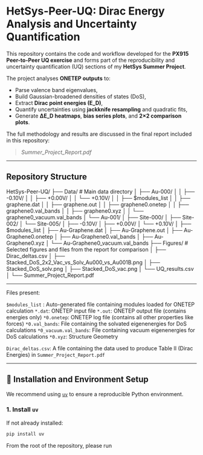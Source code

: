 # HetSys-Peer-UQ: Dirac Energy Analysis and Uncertainty Quantification

This repository contains the code and workflow developed for the **PX915 Peer-to-Peer UQ exercise** and forms part of the reproducibility and uncertainty quantification (UQ) sections of my **HetSys Summer Project**.  

The project analyses **ONETEP outputs** to:
- Parse valence band eigenvalues,
- Build Gaussian-broadened densities of states (DoS),
- Extract **Dirac point energies (E_D)**,
- Quantify uncertainties using **jackknife resampling** and quadratic fits,
- Generate **ΔE_D heatmaps**, **bias series plots**, and **2×2 comparison plots**.

The full methodology and results are discussed in the final report included in this repository:
> *Summer_Project_Report.pdf*

---

## Repository Structure

HetSys-Peer-UQ/
├── Data/ # Main data directory
│   ├── Au-000/
│   │   ├── -0.10V/
│   │   ├── +0.00V/
│   │   └── +0.10V/
│   │       ├── $modules_list
│   │       ├── graphene.dat
│   │       ├── graphene.out
│   │       ├── graphene0.onetep
│   │       ├── graphene0.val_bands
│   │       ├── graphene0.xyz
│   │       └── graphene0_vacuum.val_bands
│   └── Au-001/
│       ├── Site-000/
│       ├── Site-002/
│       └── Site-005/
│           ├── -0.10V/
│           ├── +0.00V/
│           └── +0.10V/
│               ├── $modules_list
│               ├── Au-Graphene.dat
│               ├── Au-Graphene.out
│               ├── Au-Graphene0.onetep
│               ├── Au-Graphene0.val_bands
│               ├── Au-Graphene0.xyz
│               └── Au-Graphene0_vacuum.val_bands
├── Figures/ # Selected figures and files from the report for comparison
│   ├── Dirac_deltas.csv
│   ├── Stacked_DoS_2x2_Vac_vs_Solv_Au000_vs_Au001B.png
│   ├── Stacked_DoS_solv.png
│   ├── Stacked_DoS_vac.png
│   └── UQ_results.csv
│ 
└── Summer_Project_Report.pdf

---
Files present:

`$modules_list` : Auto-generated file containing modules loaded for ONETEP calculation
`*.dat`: ONETEP input file
`*.out`: ONETEP output file (contains energies only)
`*0.onetep`: ONETEP log file (contains all other properties like forces)
`*0.val_bands`: File containing the solvated eigenenergies for DoS calculations
`*0_vacuum.val_bands`: File containing vacuum eigenenergies for DoS calculations
`*0.xyz`: Structure Geometry

`Dirac_deltas.csv`: A file containing the data used to produce Table II (Dirac Energies) in `Summer_Project_Report.pdf`

---

## 🔧 Installation and Environment Setup

We recommend using [`uv`](https://github.com/astral-sh/uv) to ensure a reproducible Python environment.

### 1. Install `uv`
If not already installed:
```bash
pip install uv
```

From the root of the repository, please run